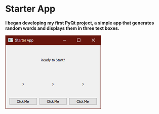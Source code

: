 # Starter App

**I began developing my first PyQt project, a simple app that generates random words and displays them in three text boxes.**

![app](./img/app.png)